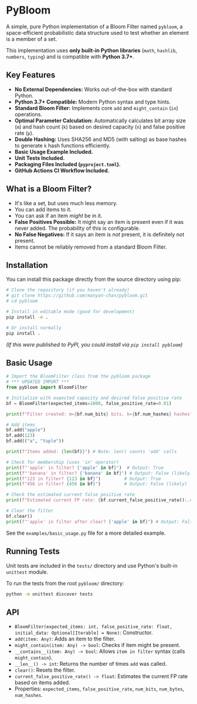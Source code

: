 # PyBloom

A simple, pure Python implementation of a Bloom Filter named `pybloom`, a space-efficient probabilistic data structure used to test whether an element is a member of a set.

This implementation uses **only built-in Python libraries** (`math`, `hashlib`, `numbers`, `typing`) and is compatible with **Python 3.7+**.

## Key Features

*   **No External Dependencies:** Works out-of-the-box with standard Python.
*   **Python 3.7+ Compatible:** Modern Python syntax and type hints.
*   **Standard Bloom Filter:** Implements core `add` and `might_contain` (`in`) operations.
*   **Optimal Parameter Calculation:** Automatically calculates bit array size (`m`) and hash count (`k`) based on desired capacity (`n`) and false positive rate (`p`).
*   **Double Hashing:** Uses SHA256 and MD5 (with salting) as base hashes to generate `k` hash functions efficiently.
*   **Basic Usage Example Included.**
*   **Unit Tests Included.**
*   **Packaging Files Included (`pyproject.toml`).**
*   **GitHub Actions CI Workflow Included.**

## What is a Bloom Filter?

*   It's like a set, but uses much less memory.
*   You can add items to it.
*   You can ask if an item *might* be in it.
*   **False Positives Possible:** It might say an item is present even if it was never added. The probability of this is configurable.
*   **No False Negatives:** If it says an item is *not* present, it is definitely not present.
*   Items cannot be reliably removed from a standard Bloom Filter.

## Installation

You can install this package directly from the source directory using pip:

```bash
# Clone the repository (if you haven't already)
# git clone https://github.com/manyan-chan/pybloom.git
# cd pybloom

# Install in editable mode (good for development)
pip install -e .

# Or install normally
pip install .
```

*(If this were published to PyPI, you could install via `pip install pybloom`)*

## Basic Usage

```python
# Import the BloomFilter class from the pybloom package
# *** UPDATED IMPORT ***
from pybloom import BloomFilter

# Initialize with expected capacity and desired false positive rate
bf = BloomFilter(expected_items=1000, false_positive_rate=0.01)

print(f"Filter created: m={bf.num_bits} bits, k={bf.num_hashes} hashes")

# Add items
bf.add("apple")
bf.add(123)
bf.add(("a", "tuple"))

print(f"Items added: {len(bf)}") # Note: len() counts 'add' calls

# Check for membership (uses 'in' operator)
print(f"'apple' in filter? {'apple' in bf}")  # Output: True
print(f"'banana' in filter? {'banana' in bf}") # Output: False (likely)
print(f"123 in filter? {123 in bf}")         # Output: True
print(f"456 in filter? {456 in bf}")         # Output: False (likely)

# Check the estimated current false positive rate
print(f"Estimated current FP rate: {bf.current_false_positive_rate():.4f}")

# Clear the filter
bf.clear()
print(f"'apple' in filter after clear? {'apple' in bf}") # Output: False
```

See the `examples/basic_usage.py` file for a more detailed example.

## Running Tests

Unit tests are included in the `tests/` directory and use Python's built-in `unittest` module.

To run the tests from the root `pybloom/` directory:

```bash
python -m unittest discover tests
```

## API

*   `BloomFilter(expected_items: int, false_positive_rate: float, initial_data: Optional[Iterable] = None)`: Constructor.
*   `add(item: Any)`: Adds an item to the filter.
*   `might_contain(item: Any) -> bool`: Checks if item might be present.
*   `__contains__(item: Any) -> bool`: Allows `item in filter` syntax (calls `might_contain`).
*   `__len__() -> int`: Returns the number of times `add` was called.
*   `clear()`: Resets the filter.
*   `current_false_positive_rate() -> float`: Estimates the current FP rate based on items added.
*   Properties: `expected_items`, `false_positive_rate`, `num_bits`, `num_bytes`, `num_hashes`.
